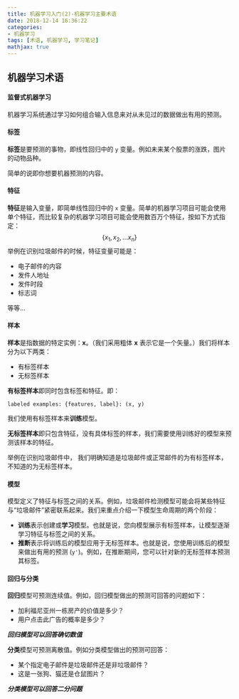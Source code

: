 ```yaml
---
title: 机器学习入门(2)-机器学习主要术语
date: 2018-12-14 16:36:22
categories:
- 机器学习
tags: [术语, 机器学习, 学习笔记]
mathjax: true
---
```


## 机器学习术语

#### 监督式机器学习

机器学习系统通过学习如何组合输入信息来对从未见过的数据做出有用的预测。

#### 标签

**标签**是要预测的事物，即线性回归中的 `y` 变量。例如未来某个股票的涨跌，图片的动物品种。

简单的说即你想要机器预测的内容。

#### 特征

**特征**是输入变量，即简单线性回归中的 `x` 变量。简单的机器学习项目可能会使用单个特征，而比较复杂的机器学习项目可能会使用数百万个特征，按如下方式指定：
$$
\{ x_1, x_2, ... x_n \}
$$
举例在识别垃圾邮件的时候，特征变量可能是：

- 电子邮件的内容
- 发件人地址
- 发件时段
- 标志词

等等...

<!--more-->

#### 样本

**样本**是指数据的特定实例：**x**。（我们采用粗体 **x** 表示它是一个矢量。）我们将样本分为以下两类：

- 有标签样本
- 无标签样本

**有标签样本**即同时包含标签和特征。即：

```
labeled examples: {features, label}: (x, y)
```

我们使用有标签样本来**训练**模型。

**无标签样本**即只包含特征，没有具体标签的样本，我们需要使用训练好的模型来预测该样本的特征。

举例在识别垃圾邮件中， 我们明确知道是垃圾邮件或正常邮件的为有标签样本，不知道的为无标签样本。

#### 模型

模型定义了特征与标签之间的关系。例如，垃圾邮件检测模型可能会将某些特征与“垃圾邮件”紧密联系起来。我们来重点介绍一下模型生命周期的两个阶段：

- **训练**表示创建或**学习**模型。也就是说，您向模型展示有标签样本，让模型逐渐学习特征与标签之间的关系。
- **推断**表示将训练后的模型应用于无标签样本。也就是说，您使用训练后的模型来做出有用的预测 (`y'`)。例如，在推断期间，您可以针对新的无标签样本预测其标签。

#### 回归与分类

**回归**模型可预测连续值。例如，回归模型做出的预测可回答的问题如下：

- 加利福尼亚州一栋房产的价值是多少？
- 用户点击此广告的概率是多少？

***回归模型可以回答确切数值***

**分类**模型可预测离散值。例如分类模型做出的预测可回答：

- 某个指定电子邮件是垃圾邮件还是非垃圾邮件？
- 这是一张狗、猫还是仓鼠图片？

***分类模型可以回答二分问题***




